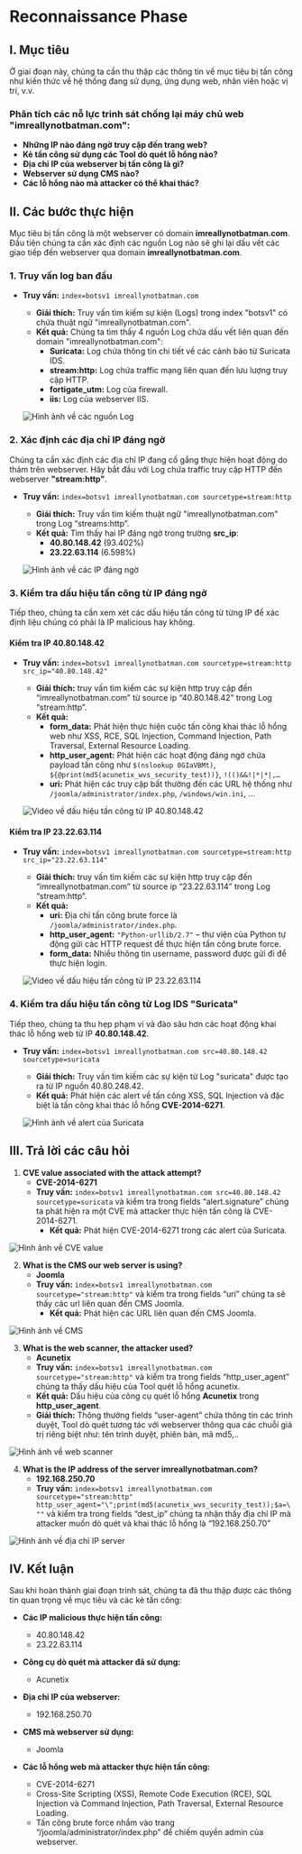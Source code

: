 # Reconnaissance Phase

## I. Mục tiêu
Ở giai đoạn này, chúng ta cần thu thập các thông tin về mục tiêu bị tấn công như kiến thức về hệ thống đang sử dụng, ứng dụng web, nhân viên hoặc vị trí, v.v.

### Phân tích các nỗ lực trinh sát chống lại máy chủ web "imreallynotbatman.com":

- **Những IP nào đáng ngờ truy cập đến trang web?**
- **Kẻ tấn công sử dụng các Tool dò quét lỗ hổng nào?**
- **Địa chỉ IP của webserver bị tấn công là gì?**
- **Webserver sử dụng CMS nào?**
- **Các lỗ hổng nào mà attacker có thể khai thác?**

## II. Các bước thực hiện
Mục tiêu bị tấn công là một webserver có domain **imreallynotbatman.com**. Đầu tiên chúng ta cần xác định các nguồn Log nào sẽ ghi lại dấu vết các giao tiếp đến webserver qua domain **imreallynotbatman.com**.

### 1. Truy vấn log ban đầu
- **Truy vấn:** `index=botsv1 imreallynotbatman.com`
    - **Giải thích:** Truy vấn tìm kiếm sự kiện (Logs) trong index "botsv1" có chứa thuật ngữ "imreallynotbatman.com".
    - **Kết quả:** Chúng ta tìm thấy 4 nguồn Log chứa dấu vết liên quan đến domain "imreallynotbatman.com":
      - **Suricata:** Log chứa thông tin chi tiết về các cảnh báo từ Suricata IDS.
      - **stream:http:** Log chứa traffic mạng liên quan đến lưu lượng truy cập HTTP.
      - **fortigate_utm:** Log của firewall.
      - **iis:** Log của webserver IIS.

  ![Hình ảnh về các nguồn Log](https://github.com/PhucsS24/Incident-handling-with-Splunk/blob/main/assets/images_phase1/Picture1.png)

### 2. Xác định các địa chỉ IP đáng ngờ
Chúng ta cần xác định các địa chỉ IP đang cố gắng thực hiện hoạt động do thám trên webserver. Hãy bắt đầu với Log chứa traffic truy cập HTTP đến webserver **"stream:http"**.

- **Truy vấn:** `index=botsv1 imreallynotbatman.com sourcetype=stream:http`
    - **Giải thích:** Truy vấn tìm kiếm thuật ngữ "imreallynotbatman.com" trong Log “streams:http”.
    - **Kết quả:** Tìm thấy hai IP đáng ngờ trong trường **src_ip**:
      - **40.80.148.42** (93.402%)
      - **23.22.63.114** (6.598%)

  ![Hình ảnh về các IP đáng ngờ](https://github.com/PhucsS24/Incident-handling-with-Splunk/blob/main/assets/images_phase1/Picture2.png)

### 3. Kiểm tra dấu hiệu tấn công từ IP đáng ngờ
Tiếp theo, chúng ta cần xem xét các dấu hiệu tấn công từ từng IP để xác định liệu chúng có phải là IP malicious hay không.

#### Kiểm tra IP **40.80.148.42**
- **Truy vấn:** `index=botsv1 imreallynotbatman.com sourcetype=stream:http src_ip="40.80.148.42"`
    - **Giải thích:** truy vấn tìm kiếm các sự kiện http truy cập đến “imreallynotbatman.com” từ source ip “40.80.148.42” trong Log “stream:http”.
    - **Kết quả:**
        - **form_data:** Phát hiện thực hiện cuộc tấn công khai thác lỗ hổng web như XSS, RCE, SQL Injection, Command Injection, Path Traversal, External Resource Loading.
        - **http_user_agent:** Phát hiện các hoạt động đáng ngờ chứa payload tấn công như `$(nslookup 0GIaVBMt)`, `${@print(md5(acunetix_wvs_security_test))}`, `!(()&&!|*|*|,…`
        - **uri:** Phát hiện các truy cập bất thường đến các URL hệ thống như `/joomla/administrator/index.php`, `/windows/win.ini`, …

  ![Video về dấu hiệu tấn công từ IP 40.80.148.42](https://github.com/PhucsS24/Incident-handling-with-Splunk/blob/main/assets/images_phase1/video%201.gif)

#### Kiểm tra IP **23.22.63.114**
- **Truy vấn:** `index=botsv1 imreallynotbatman.com sourcetype=stream:http src_ip="23.22.63.114"`
    - **Giải thích:** truy vấn tìm kiếm các sự kiện http truy cập đến “imreallynotbatman.com” từ source ip “23.22.63.114” trong Log “stream:http”.
    - **Kết quả:**
        - **uri:** Địa chỉ tấn công brute force là `/joomla/administrator/index.php`.
        - **http_user_agent:** `"Python-urllib/2.7"` – thư viện của Python tự động gửi các HTTP request để thực hiện tấn công brute force.
        - **form_data:** Nhiều thông tin username, password được gửi đi để thực hiện login.

  ![Video về dấu hiệu tấn công từ IP 23.22.63.114](https://github.com/PhucsS24/Incident-handling-with-Splunk/blob/main/assets/images_phase1/video%202.gif)

### 4. Kiểm tra dấu hiệu tấn công từ Log IDS "Suricata"
Tiếp theo, chúng ta thu hẹp phạm vi và đào sâu hơn các hoạt động khai thác lỗ hổng web từ IP **40.80.148.42**.

- **Truy vấn:** `index=botsv1 imreallynotbatman.com src=40.80.148.42 sourcetype=suricata`
    - **Giải thích:** Truy vấn tìm kiếm các sự kiện từ Log "suricata" được tạo ra từ IP nguồn 40.80.248.42.
    - **Kết quả:** Phát hiện các alert về tấn công XSS, SQL Injection và đặc biệt là tấn công khai thác lỗ hổng **CVE-2014-6271**.

  ![Hình ảnh về alert của Suricata](https://github.com/PhucsS24/Incident-handling-with-Splunk/blob/main/assets/images_phase1/Picture3.png)

## III. Trả lời các câu hỏi

1. **CVE value associated with the attack attempt?**
   - **CVE-2014-6271**
   - **Truy vấn:** `index=botsv1 imreallynotbatman.com src=40.80.148.42 sourcetype=suricata` và kiểm tra trong fields “alert.signature” chúng ta phát hiện ra một CVE mà attacker thực hiện tấn công là CVE-2014-6271.
     - **Kết quả:** Phát hiện CVE-2014-6271 trong các alert của Suricata.

  ![Hình ảnh về CVE value](https://github.com/PhucsS24/Incident-handling-with-Splunk/blob/main/assets/images_phase1/Picture4.png)

2. **What is the CMS our web server is using?**
   - **Joomla**
   - **Truy vấn:** `index=botsv1 imreallynotbatman.com sourcetype="stream:http"` và kiểm tra trong fields “uri” chúng ta sẽ thấy các url liên quan đến CMS Joomla. 
     - **Kết quả:** Phát hiện các URL liên quan đến CMS Joomla.

  ![Hình ảnh về CMS](https://github.com/PhucsS24/Incident-handling-with-Splunk/blob/main/assets/images_phase1/Picture5.png)

3. **What is the web scanner, the attacker used?**
   - **Acunetix**
   - **Truy vấn:** `index=botsv1 imreallynotbatman.com sourcetype="stream:http"` và kiểm tra trong fields “http_user_agent” chúng ta thấy dấu hiệu của Tool quét lỗ hổng acunetix.
   - **Kết quả:** Dấu hiệu của công cụ quét lỗ hổng **Acunetix** trong **http_user_agent**.
   - **Giải thích:** Thông thường fields “user-agent” chứa thông tin các trình duyệt, Tool dò quét tương tác với webserver thông qua các chuỗi giá trị riêng biệt như: tên trình duyệt, phiên bản, mã md5,.. 

  ![Hình ảnh về web scanner](https://github.com/PhucsS24/Incident-handling-with-Splunk/blob/main/assets/images_phase1/Picture6.png)

4. **What is the IP address of the server imreallynotbatman.com?**
   - **192.168.250.70**
   - **Truy vấn:** `index=botsv1 imreallynotbatman.com sourcetype="stream:http" http_user_agent="\";print(md5(acunetix_wvs_security_test));$a=\""` và kiểm tra trong fields “dest_ip” chúng ta nhận thấy địa chỉ IP mà attacker muốn dò quét và khai thác lỗ hổng là “192.168.250.70”
   

  ![Hình ảnh về địa chỉ IP server](https://github.com/PhucsS24/Incident-handling-with-Splunk/blob/main/assets/images_phase1/Picture7.png)

## IV. Kết luận
Sau khi hoàn thành giai đoạn trinh sát, chúng ta đã thu thập được các thông tin quan trọng về mục tiêu và các kẻ tấn công:

- **Các IP malicious thực hiện tấn công:**
  - 40.80.148.42
  - 23.22.63.114

- **Công cụ dò quét mà attacker đã sử dụng:**
  - Acunetix

- **Địa chỉ IP của webserver:**
  - 192.168.250.70

- **CMS mà webserver sử dụng:**
  - Joomla

- **Các lỗ hổng web mà attacker thực hiện tấn công:**
  - CVE-2014-6271
  - Cross-Site Scripting (XSS), Remote Code Execution (RCE), SQL Injection và Command Injection, Path Traversal, External Resource Loading.
  - Tấn công brute force nhắm vào trang “/joomla/administrator/index.php” để chiếm quyền admin của webserver.
